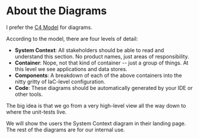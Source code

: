 # About the Diagrams
I prefer the [C4 Model](https://c4model.com/) for diagrams.

According to the model, there are four levels of detail:

* **System Context**: All stakeholders should be able to read and understand this section. No product names, just areas of responsibility.
* **Container**: Nope, not that kind of container -- just a group of things. At this level we see applications and data stores.
* **Components**: A breakdown of each of the above containers into the nitty gritty of IaC-level configuration.
* **Code**: These diagrams should be automatically generated by your IDE or other tools.

The big idea is that we go from a very high-level view all the way down to where the unit-tests live.

We will show the users the System Context diagram in their landing page. The rest of the diagrams are for our internal use.


